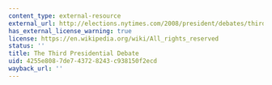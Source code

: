 ```yaml
---
content_type: external-resource
external_url: http://elections.nytimes.com/2008/president/debates/third-presidential-debate.html
has_external_license_warning: true
license: https://en.wikipedia.org/wiki/All_rights_reserved
status: ''
title: The Third Presidential Debate
uid: 4255e808-7de7-4372-8243-c938150f2ecd
wayback_url: ''
---
```

